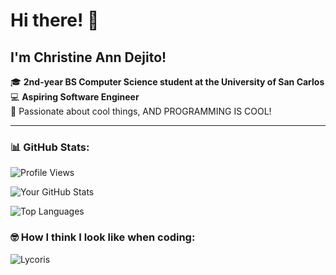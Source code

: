 # Hi there! 👋

## I'm Christine Ann Dejito!

🎓 **2nd-year BS Computer Science student at the University of San Carlos**  
💻 **Aspiring Software Engineer**  
🚀 Passionate about cool things, AND PROGRAMMING IS COOL!

---

### 📊 GitHub Stats:

![Profile Views](https://komarev.com/ghpvc/?username=Lycoris21&color=blue)

![Your GitHub Stats](https://github-readme-stats.vercel.app/api?username=Lycoris21&show_icons=true&theme=radical)

![Top Languages](https://github-readme-stats.vercel.app/api/top-langs/?username=Lycoris21&layout=compact&theme=radical)


### 🤓 How I think I look like when coding:
![Lycoris](https://raw.githubusercontent.com/Lycoris21/Lycoris21/main/Lycoris.jpg)
